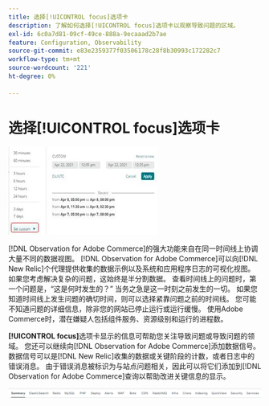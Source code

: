 ```yaml
---
title: 选择[!UICONTROL focus]选项卡
description: 了解如何选择[!UICONTROL focus]选项卡以观察导致问题的区域。
exl-id: 6c0a7d81-09cf-49ce-888a-9ecaaad2b7ae
feature: Configuration, Observability
source-git-commit: e83e2359377f03506178c28f8b30993c172282c7
workflow-type: tm+mt
source-wordcount: '221'
ht-degree: 0%

---
```


# 选择[!UICONTROL focus]选项卡

![选择焦点选项卡](../../assets/tools/observation-for-adobe-commerce/choosing-the-focus-tabs-1.jpg)

[!DNL Observation for Adobe Commerce]的强大功能来自在同一时间线上协调大量不同的数据视图。 [!DNL Observation for Adobe Commerce]可以向[!DNL New Relic]个代理提供收集的数据示例以及系统和应用程序日志的可视化视图。 如果您考虑解决复杂的问题，这始终是半分割数据。 查看时间线上的问题时，第一个问题是，“这是何时发生的？” 当务之急是这一时刻之前发生的一切。 如果您知道时间线上发生问题的确切时间，则可以选择紧靠问题之前的时间线。 您可能不知道问题的详细信息，除非您的网站已停止运行或运行缓慢。 使用Adobe Commerce时，潜在嫌疑人包括组件服务、资源级别和运行的进程数。

**[!UICONTROL focus]**&#x200B;选项卡显示的信息可帮助您关注导致问题或导致问题的领域。 您还可以继续向[!DNL Observation for Adobe Commerce]添加数据信号。 数据信号可以是[!DNL New Relic]收集的数据或关键阶段的计数，或者日志中的错误消息。 由于错误消息被标识为与站点问题相关，因此可以将它们添加到[!DNL Observation for Adobe Commerce]查询以帮助改进关键信息的显示。

![选择焦点选项卡](../../assets/tools/observation-for-adobe-commerce/choosing-the-focus-tabs-2.jpeg)
